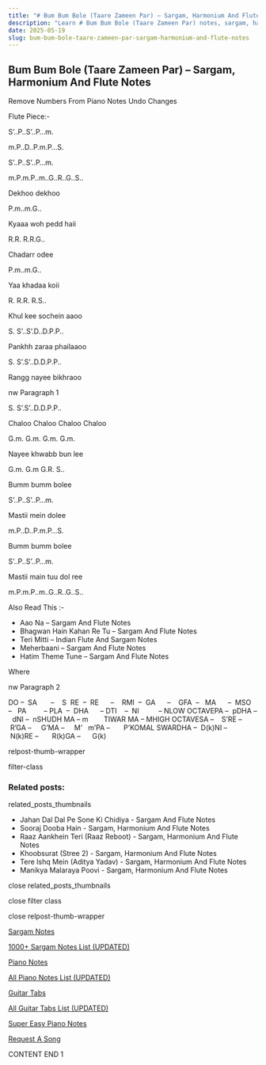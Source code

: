 ```yaml
---
title: "# Bum Bum Bole (Taare Zameen Par) – Sargam, Harmonium And Flute Notes"
description: "Learn # Bum Bum Bole (Taare Zameen Par) notes, sargam, harmonium notations and flute notes. Easy step-by-step tutorial for beginners."
date: 2025-05-19
slug: bum-bum-bole-taare-zameen-par-sargam-harmonium-and-flute-notes
---
```


## Bum Bum Bole (Taare Zameen Par) – Sargam, Harmonium And Flute Notes

Remove Numbers From Piano Notes
Undo Changes

Flute Piece:-

S’..P..S’..P…m.

m.P..D..P.m.P…S.

S’..P..S’..P…m.

m.P.m.P..m..G..R..G..S..

Dekhoo dekhoo

P.m..m.G..

Kyaaa woh pedd haii

R.R. R.R.G..

Chadarr odee

P.m..m.G..

Yaa khadaa koii

R. R.R. R.S..

Khul kee sochein aaoo

S. S’..S’.D..D.P.P..

Pankhh zaraa phailaaoo

S. S’.S’..D.D.P.P..

Rangg nayee bikhraoo

nw Paragraph 1

S. S’.S’..D.D.P.P..

Chaloo Chaloo Chaloo Chaloo

G.m. G.m. G.m. G.m.

Nayee khwabb bun lee

G.m. G.m G.R. S..

Bumm bumm bolee

S’..P..S’..P…m.

Mastii mein dolee

m.P..D..P.m.P…S.

Bumm bumm bolee

S’..P..S’..P…m.

Mastii main tuu dol ree

m.P.m.P..m..G..R..G..S..



Also Read This :-



* Aao Na – Sargam And Flute Notes
* Bhagwan Hain Kahan Re Tu – Sargam And Flute Notes
* Teri Mitti – Indian Flute And Sargam Notes
* Meherbaani – Sargam And Flute Notes
* Hatim Theme Tune – Sargam And Flute Notes

Where

nw Paragraph 2



DO –  SA       –    S  RE  –  RE      –    RMI  –  GA      –    GFA  –   MA      –  MSO  –   PA         – PLA  –  DHA      – DTI    –  NI          – NLOW OCTAVEPA –  pDHA –  dNI –  nSHUDH MA – m        TIWAR MA – MHIGH OCTAVESA –    S’RE –     R’GA –     G’MA –     M’   m’PA –       P’KOMAL SWARDHA –  D(k)NI –       N(k)RE –       R(k)GA –      G(k)



relpost-thumb-wrapper

filter-class

### Related posts:

related_posts_thumbnails

* Jahan Dal Dal Pe Sone Ki Chidiya - Sargam And Flute Notes
* Sooraj Dooba Hain - Sargam, Harmonium And Flute Notes
* Raaz Aankhein Teri (Raaz Reboot) - Sargam, Harmonium And Flute Notes
* Khoobsurat (Stree 2) - Sargam, Harmonium And Flute Notes
* Tere Ishq Mein (Aditya Yadav) - Sargam, Harmonium And Flute Notes
* Manikya Malaraya Poovi - Sargam, Harmonium And Flute Notes

close related_posts_thumbnails

close filter class

close relpost-thumb-wrapper

[Sargam Notes](/sargam-notes.html)

[1000+ Sargam Notes List (UPDATED)](/all-songs-list-sargam-notes.html)

[Piano Notes](/piano-notes.html)

[All Piano Notes List (UPDATED)](/all-songs-list-piano-notes.html)

[Guitar Tabs](/guitar-tabs.html)

[All Guitar Tabs List (UPDATED)](/all-songs-list-guitar-tabs.html)

[Super Easy Piano Notes](https://studywall.in/)

[Request A Song](/request-a-song.html)

CONTENT END 1

